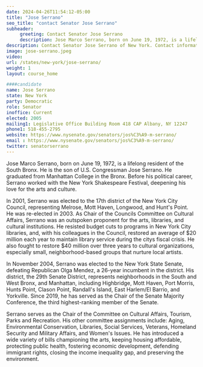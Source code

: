 ```yaml
---
date: 2024-04-26T11:54:12-05:00
title: "Jose Serrano"
seo_title: "contact Senator Jose Serrano"
subheader:
     greeting: Contact Senator Jose Serrano
     description: Jose Marco Serrano, born on June 19, 1972, is a lifelong resident of the South Bronx. He is the son of U.S. Congressman Jose Serrano. He graduated from Manhattan College in the Bronx. Before his political career, Serrano worked with the New York Shakespeare Festival, deepening his love for the arts and culture.
description: Contact Senator Jose Serrano of New York. Contact information for Jose Serrano includes email address, phone number, and mailing address.
image: jose-serrano.jpeg
video:
url: /states/new-york/jose-serrano/
weight: 1
layout: course_home

####candidate
name: Jose Serrano
state: New York
party: Democratic
role: Senator
inoffice: Current
elected: 2005
mailing1: Legislative Office Building Room 418 CAP Albany, NY 12247
phone1: 518-455-2795
website: https://www.nysenate.gov/senators/jos%C3%A9-m-serrano/
email : https://www.nysenate.gov/senators/jos%C3%A9-m-serrano/
twitter: senatorserrano
---
```

Jose Marco Serrano, born on June 19, 1972, is a lifelong resident of the South Bronx. He is the son of U.S. Congressman Jose Serrano. He graduated from Manhattan College in the Bronx. Before his political career, Serrano worked with the New York Shakespeare Festival, deepening his love for the arts and culture.

In 2001, Serrano was elected to the 17th district of the New York City Council, representing Melrose, Mott Haven, Longwood, and Hunt's Point. He was re-elected in 2003. As Chair of the Councils Committee on Cultural Affairs, Serrano was an outspoken proponent for the arts, libraries, and cultural institutions. He resisted budget cuts to programs in New York City libraries, and, with his colleagues in the Council, restored an average of $20 million each year to maintain library service during the citys fiscal crisis. He also fought to restore $40 million over three years to cultural organizations, especially small, neighborhood-based groups that nurture local artists.

In November 2004, Serrano was elected to the New York State Senate, defeating Republican Olga Mendez, a 26-year incumbent in the district. His district, the 29th Senate District, represents neighborhoods in the South and West Bronx, and Manhattan, including Highbridge, Mott Haven, Port Morris, Hunts Point, Clason Point, Randall's Island, East Harlem/El Barrio, and Yorkville. Since 2019, he has served as the Chair of the Senate Majority Conference, the third highest-ranking member of the Senate.

Serrano serves as the Chair of the Committee on Cultural Affairs, Tourism, Parks and Recreation. His other committee assignments include: Aging, Environmental Conservation, Libraries, Social Services, Veterans, Homeland Security and Military Affairs, and Women's Issues. He has introduced a wide variety of bills championing the arts, keeping housing affordable, protecting public health, fostering economic development, defending immigrant rights, closing the income inequality gap, and preserving the environment.

